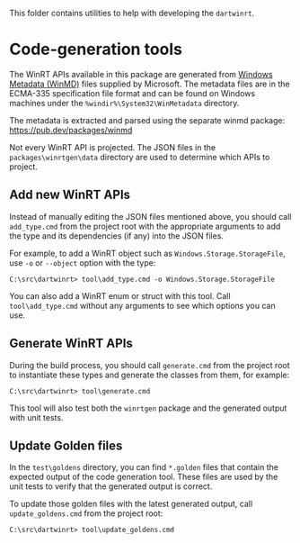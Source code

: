 This folder contains utilities to help with developing the `dartwinrt`.

# Code-generation tools

The WinRT APIs available in this package are generated from [Windows Metadata
(WinMD)](https://learn.microsoft.com/uwp/winrt-cref/winmd-files) files
supplied by Microsoft. The metadata files are in the ECMA-335 specification
file format and can be found on Windows machines under the
`%windir%\System32\WinMetadata` directory.

The metadata is extracted and parsed using the separate winmd package:
<https://pub.dev/packages/winmd>

Not every WinRT API is projected. The JSON files in the
`packages\winrtgen\data` directory are used to determine which APIs to project.

## Add new WinRT APIs

Instead of manually editing the JSON files mentioned above, you should call
`add_type.cmd` from the project root with the appropriate arguments to add
the type and its dependencies (if any) into the JSON files.

For example, to add a WinRT object such as `Windows.Storage.StorageFile`, use
`-o` or `--object` option with the type:

```terminal
C:\src\dartwinrt> tool\add_type.cmd -o Windows.Storage.StorageFile
```

You can also add a WinRT enum or struct with this tool. Call
`tool\add_type.cmd` without any arguments to see which options you can use.

## Generate WinRT APIs

During the build process, you should call `generate.cmd` from the project root
to instantiate these types and generate the classes from them, for example:

```terminal
C:\src\dartwinrt> tool\generate.cmd
```

This tool will also test both the `winrtgen` package and the generated output
with unit tests.

## Update Golden files

In the `test\goldens` directory, you can find `*.golden` files that contain the
expected output of the code generation tool. These files are used by the unit
tests to verify that the generated output is correct.

To update those golden files with the latest generated output, call
`update_goldens.cmd` from the project root:

```terminal
C:\src\dartwinrt> tool\update_goldens.cmd
```
